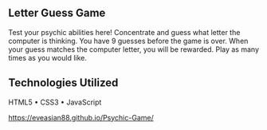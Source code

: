 ## Letter Guess Game
Test your psychic abilities here! Concentrate and guess what letter the computer is thinking. You have 9 guesses before the game is over. When your guess matches the computer letter, you will be rewarded. Play as many times as you would like.

## Technologies Utilized 
HTML5 • CSS3 • JavaScript

https://eveasian88.github.io/Psychic-Game/
